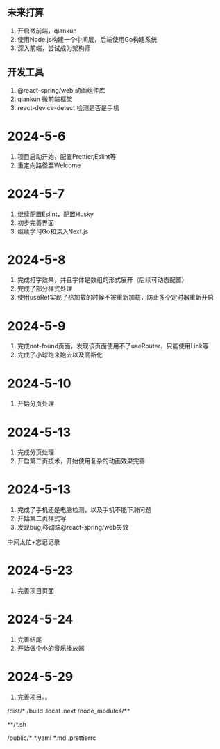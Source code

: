## 未来打算
1. 开启微前端，qiankun
2. 使用Node.js构建一个中间层，后端使用Go构建系统
3. 深入前端，尝试成为架构师

## 开发工具
1. @react-spring/web 动画组件库
2. qiankun 微前端框架
3. react-device-detect 检测是否是手机

# 2024-5-6
1. 项目启动开始，配置Prettier,Eslint等
2. 重定向路径至Welcome

# 2024-5-7
1. 继续配置Eslint，配置Husky
2. 初步完善界面
3. 继续学习Go和深入Next.js

# 2024-5-8
1. 完成打字效果，并且字体是数组的形式展开（后续可动态配置）
2. 完成了部分样式处理
3. 使用useRef实现了热加载的时候不被重新加载，防止多个定时器重新开启

# 2024-5-9
1. 完成not-found页面，发现该页面使用不了useRouter，只能使用Link等
2. 完成了小球跑来跑去以及高斯化

# 2024-5-10
1. 开始分页处理

# 2024-5-13
1. 完成分页处理
2. 开启第二页技术，开始使用复杂的动画效果完善

# 2024-5-13
1. 完成了手机还是电脑检测，以及手机不能下滑问题
2. 开始第二页样式写
3. 发现bug,移动端@react-spring/web失效

中间太忙+忘记记录

# 2024-5-23
1. 完善项目页面

# 2024-5-24
1. 完善结尾
2. 开始做个小的音乐播放器

# 2024-5-29
1. 完善项目。。

/dist/*
/build
.local
.next
/node_modules/**

**/*.sh

/public/*
*.yaml
*.md
.prettierrc